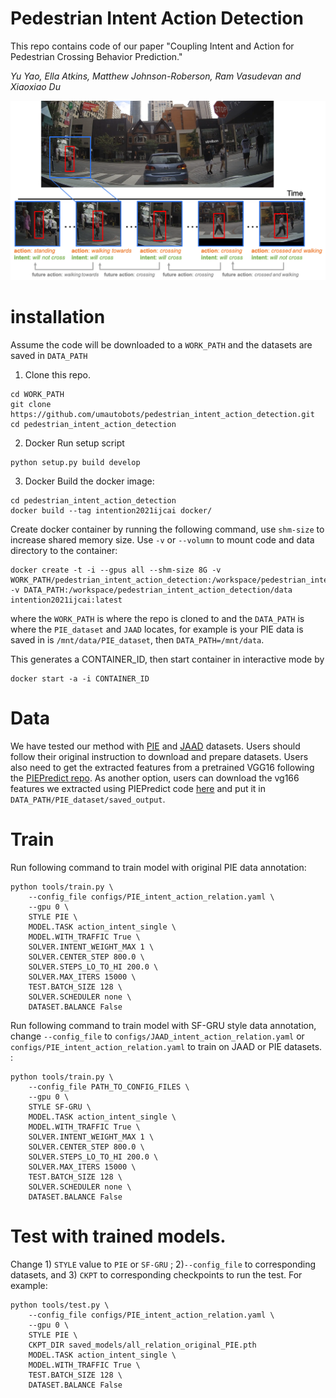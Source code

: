 # Pedestrian Intent Action Detection
This repo contains code of our paper "Coupling Intent and Action for Pedestrian Crossing Behavior Prediction." 

_Yu Yao, Ella Atkins, Matthew Johnson-Roberson, Ram Vasudevan and Xiaoxiao Du_

<img src="figures/intent_teaser.png" width="600">

# installation
Assume the code will be downloaded to a `WORK_PATH` and the datasets are saved in `DATA_PATH`
1. Clone this repo.
```
cd WORK_PATH
git clone https://github.com/umautobots/pedestrian_intent_action_detection.git
cd pedestrian_intent_action_detection
```
<!-- 2. Add some symlinks to large-storage dick where data, checkpoints and outputs are saved.
```
ln -s /mnt/workspace/datasets/ data
ln -s /mnt/workspace/users/PATH_TO_SAVE_OUTPUT output (optional)
ln -s /mnt/workspace/users/PATH_TO_SAVE_CHECKPOINTS checkpoints (optional)
``` --> 
2. Docker
Run setup script
```
python setup.py build develop
```
3. Docker
Build the docker image:
```
cd pedestrian_intent_action_detection
docker build --tag intention2021ijcai docker/
```

Create docker container by running the following command, use `shm-size` to increase shared memory size. Use `-v` or `--volumn` to mount code and data directory to the container:
```
docker create -t -i --gpus all --shm-size 8G -v WORK_PATH/pedestrian_intent_action_detection:/workspace/pedestrian_intent_action_detection -v DATA_PATH:/workspace/pedestrian_intent_action_detection/data intention2021ijcai:latest
```
where the `WORK_PATH` is where the repo is cloned to and the `DATA_PATH` is where the `PIE_dataset` and `JAAD` locates, for example is your PIE data is saved in is `/mnt/data/PIE_dataset`, then `DATA_PATH=/mnt/data`.

This generates a CONTAINER_ID, then start container in interactive mode by 

```
docker start -a -i CONTAINER_ID
```

# Data
We have tested our method with [PIE](https://data.nvision2.eecs.yorku.ca/PIE_dataset/) and [JAAD](https://data.nvision2.eecs.yorku.ca/JAAD_dataset/) datasets. Users should follow their original instruction to download and prepare datasets. Users also need to get the extracted features from a pretrained VGG16 following the [PIEPredict repo](https://github.com/aras62/PIEPredict). As another option, users can download the vg166 features we extracted using PIEPredict code [here](https://drive.google.com/file/d/1xQAyvqE2Q4cxvjyWsCEJR09QjB7UYJIV/view?usp=sharing) and put it in `DATA_PATH/PIE_dataset/saved_output`.

# Train
Run following command to train model with original PIE data annotation:
```
python tools/train.py \
    --config_file configs/PIE_intent_action_relation.yaml \
    --gpu 0 \
    STYLE PIE \
    MODEL.TASK action_intent_single \
    MODEL.WITH_TRAFFIC True \
    SOLVER.INTENT_WEIGHT_MAX 1 \
    SOLVER.CENTER_STEP 800.0 \
    SOLVER.STEPS_LO_TO_HI 200.0 \
    SOLVER.MAX_ITERS 15000 \
    TEST.BATCH_SIZE 128 \
    SOLVER.SCHEDULER none \
    DATASET.BALANCE False
```

Run following command to train model with SF-GRU style data annotation, change `--config_file` to `configs/JAAD_intent_action_relation.yaml` or `configs/PIE_intent_action_relation.yaml` to train on JAAD or PIE datasets. :
```
python tools/train.py \
    --config_file PATH_TO_CONFIG_FILES \
    --gpu 0 \
    STYLE SF-GRU \
    MODEL.TASK action_intent_single \
    MODEL.WITH_TRAFFIC True \
    SOLVER.INTENT_WEIGHT_MAX 1 \
    SOLVER.CENTER_STEP 800.0 \
    SOLVER.STEPS_LO_TO_HI 200.0 \
    SOLVER.MAX_ITERS 15000 \
    TEST.BATCH_SIZE 128 \
    SOLVER.SCHEDULER none \
    DATASET.BALANCE False
```

# Test with trained models.
Change 1) `STYLE` value to `PIE` or `SF-GRU` ; 2)`--config_file` to corresponding datasets, and 3) `CKPT` to corresponding checkpoints to run the test. For example: 
 
``` 
python tools/test.py \
    --config_file configs/PIE_intent_action_relation.yaml \
    --gpu 0 \
    STYLE PIE \
    CKPT_DIR saved_models/all_relation_original_PIE.pth
    MODEL.TASK action_intent_single \
    MODEL.WITH_TRAFFIC True \
    TEST.BATCH_SIZE 128 \
    DATASET.BALANCE False
```